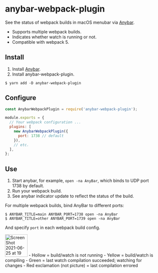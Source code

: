 # anybar-webpack-plugin

See the status of webpack builds in macOS menubar via
[Anybar](https://github.com/tonsky/AnyBar).

- Supports multiple webpack builds.
- Indicates whether watch is running or not.
- Compatible with webpack 5.

## Install

1. Install [Anybar](https://github.com/tonsky/AnyBar).
1. Install anybar-webpack-plugin.

``` shell
$ yarn add -D anybar-webpack-plugin
```

## Configure

``` javascript
const AnybarWebpackPlugin = require('anybar-webpack-plugin');

module.exports = {
  // Your webpack configuration ...
  plugins: [
    new AnybarWebpackPlugin({
      port: 1738 // default
    }),
    // etc.
  ],
};
```

## Use

1. Start anybar, for example, `open -na AnyBar`, which binds to UDP port 1738
   by default.
1. Run your webpack build.
1. See anybar indicator update to reflect the status of the build.

For multiple webpack builds, bind AnyBar to different ports:

``` shellsession
$ ANYBAR_TITLE=main ANYBAR_PORT=1738 open -na AnyBar
$ ANYBAR_TITLE=other ANYBAR_PORT=1739 open -na AnyBar
```

And specify `port` in each webpack build config.

<img width="74" alt="Screen Shot 2021-06-25 at 19 08 14" src="https://user-images.githubusercontent.com/606772/123645934-c27e9600-d7f4-11eb-868c-02b71e8136ec.png">
- Hollow = build/watch is not running
- Yellow = build/watch is compiling
- Green = last watch compilation succeeded; watching for changes
- Red exclamation (not picture) = last compilation errored

